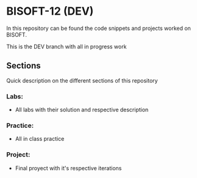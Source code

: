 # BISOFT-12 (DEV)
In this repository can be found the code snippets and projects worked on BISOFT.

This is the DEV branch with all in progress work

## Sections
Quick description on the different sections of this repository

### Labs:
- All labs with their solution and respective description
### Practice:
- All in class practice
### Project:
- Final proyect with it's respective iterations